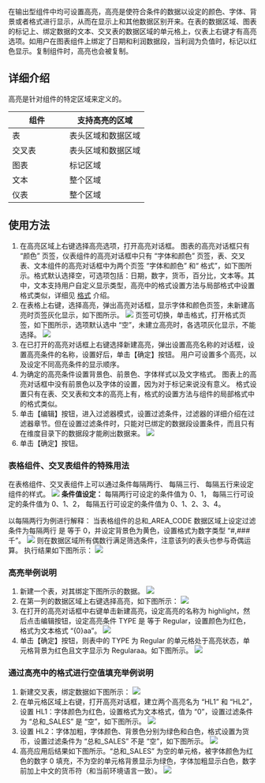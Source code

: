 在输出型组件中均可设置高亮，高亮是使符合条件的数据以设定的颜色、字体、背景或者格式进行显示，从而在显示上和其他数据区别开来。在表的数据区域、图表的标记上、绑定数据的文本、交叉表的数据区域的单元格上，仪表上右键才有高亮选项。如用户在图表组件上绑定了日期和利润数据段，当利润为负值时，标记以红色显示。复制组件时，高亮也会被复制。
## 详细介绍
高亮是针对组件的特定区域来定义的。
<style>
table th:first-of-type {
    width: 100px;
}
</style>

| 组件 | 支持高亮的区域 |
| ---- | ---- |
| 表 | 表头区域和数据区域 |
| 交叉表 | 表头区域和数据区域 |
| 图表 | 标记区域 |
| 文本 | 整个区域 |
| 仪表 | 整个区域 |

## 使用方法
1. 在高亮区域上右键选择高亮选项，打开高亮对话框。
图表的高亮对话框只有 “颜色” 页签，仪表组件的高亮对话框中只有 “字体和颜色” 页签，表、交叉表、文本组件的高亮对话框中为两个页签 “字体和颜色” 和“ 格式”，如下图所示。格式默认选择空，可选项包括：日期，数字，货币，百分比，文本等。其中，文本支持用户自定义显示类型，高亮中的格式设置方法与局部格式中设置格式类似，详细见 [格式]() 介绍。
2. 在表格上右键，选择高亮，弹出高亮对话框，显示字体和颜色页签，未新建高亮时页签灰化显示，如下图所示。
![](//mc.qcloudimg.com/static/img/8983ab0b3b9de464a08d272628c75076/image.png)
页签可切换，单击格式，打开格式页签，如下图所示，选项默认选中 “空”，未建立高亮时，各选项灰化显示，不能选择。
![](//mc.qcloudimg.com/static/img/dd6a10c8c49f3bdd70c70cd9a508e90c/image.png)
3. 在已打开的高亮对话框上右键选择新建高亮，弹出设置高亮名称的对话框，设置高亮条件的名称，设置好后，单击【确定】按钮。
用户可设置多个高亮，以及设定不同高亮条件的显示顺序。
4. 为确定的高亮条件设置背景色、前景色、字体样式以及文字格式。
图表上的高亮对话框中没有前景色以及字体的设置，因为对于标记来说没有意义。
格式设置只有在表、交叉表和文本的高亮上有，格式的设置方法与组件的局部格式中的格式类似。
5. 单击【编辑】按钮，进入过滤器模式，设置过滤条件，过滤器的详细介绍在过滤器章节。但在设置过滤条件时，只能对已绑定的数据段设置条件，而且只有在维度目录下的数据段才能刷出数据来。
![](//mc.qcloudimg.com/static/img/5f1bc9630ad40e025e28529f24a58c50/image.png)
6. 单击【确定】按钮。

### 表格组件、交叉表组件的特殊用法
在表格组件、交叉表组件上可以通过条件每隔两行、 每隔三行、 每隔五行来设定组件的样式。
![](//mc.qcloudimg.com/static/img/1a1d2bd6d8fc45dfdc4dd846d5d71839/image.png)
**条件值设定：**
每隔两行可设定的条件值为 0、1，
每隔三行可设定的条件值为 0、1、2，
每隔五行可设定的条件值为 0、1、2、3、4。

以每隔两行为例进行解释：
当表格组件的总和\_AREA_CODE 数据区域上设定过滤条件为每隔两行 是 等于 0，并设定背景色为黄色，设置格式为数字类型 “#,### 千”。
![](//mc.qcloudimg.com/static/img/ac606f16521c03523b5d472da1f46834/image.png)
则在数据区域所有偶数行满足筛选条件，注意该列的表头也参与奇偶运算。
执行结果如下图所示：
![](//mc.qcloudimg.com/static/img/fe5cff4147c4b10dc0610e34df43688e/image.png)
### 高亮举例说明
1. 新建一个表，对其绑定下图所示的数据。
![](//mc.qcloudimg.com/static/img/46a1bd967e94a681f5a01d93007ef253/image.png)
2. 在第一列的数据区域上右键选择高亮，如下图所示：
![](//mc.qcloudimg.com/static/img/3fa9555314c811146b2304e4c9aadd5c/image.png)
3. 在打开的高亮对话框中右键单击新建高亮，设定高亮的名称为 highlight，然后点击编辑按钮，设定高亮条件 TYPE 是 等于 Regular，设置颜色为红色，格式为文本格式 “{0}aa”。
![](//mc.qcloudimg.com/static/img/8548630a877be6dc48235d6027c13d28/image.png)
4. 单击【确定】按钮，则表中的 TYPE 为 Regular 的单元格处于高亮状态，单元格背景为红色且文字显示为 Regularaa。如下图所示。
![](//mc.qcloudimg.com/static/img/7107438119ea5ecd05c094d370c6f447/image.png)
### 通过高亮中的格式进行空值填充举例说明
1. 新建交叉表，绑定数据如下图所示：
![](//mc.qcloudimg.com/static/img/72c4e00d4f5f34eac723b82b535fb024/image.png)
2. 在单元格区域上右键，打开高亮对话框，建立两个高亮名为 “HL1” 和 “HL2”，设置 HL1：字体颜色为红色，设置格式为文本格式，值为 “0”，设置过滤条件为 “总和_SALES” 是 “空”，如下图所示。
![](//mc.qcloudimg.com/static/img/85c6f8af3bd44cfd802c2f145dccc522/image.png)
3. 设置 HL2：字体加粗，字体颜色、背景色分别为绿色和白色，格式设置为货币，设置过滤条件为 “总和_SALES” 不是 “空”，如下图所示。
![](//mc.qcloudimg.com/static/img/35a2d3a0cd429e0d9117cc065bad6ab1/image.png)
4. 高亮应用后结果如下图所示。“总和_SALES” 为空的单元格，被字体颜色为红色的数字 0 填充，不为空的单元格背景显示为绿色，字体加粗显示白色，数字前加上中文的货币符（和当前环境语言一致）。
![](//mc.qcloudimg.com/static/img/e9318d677fd10fb533c6612b0be71fad/image.png)

